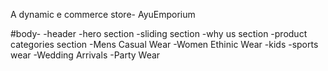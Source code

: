 A dynamic e commerce store- AyuEmporium

#body-
-header
-hero section
-sliding section
-why us section
-product categories section
                -Mens Casual Wear
                -Women Ethinic Wear
                -kids
                -sports wear
                -Wedding Arrivals
                -Party Wear
